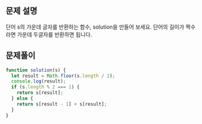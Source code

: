## 문제 설명

단어 s의 가운데 글자를 반환하는 함수, solution을 만들어 보세요. 단어의 길이가 짝수라면 가운데 두글자를 반환하면 됩니다.

## 문제풀이

```js
function solution(s) {
  let result = Math.floor(s.length / 2);
  console.log(result);
  if (s.length % 2 === 1) {
    return s[result];
  } else {
    return s[result - 1] + s[result];
  }
}
```
